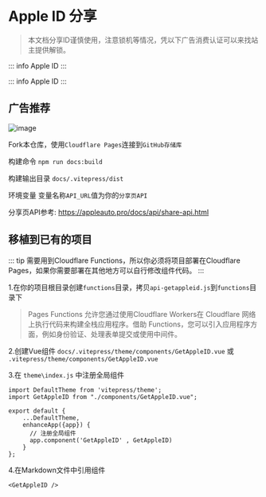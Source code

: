 # Apple ID 分享
> 本文档分享ID谨慎使用，注意锁机等情况，凭以下广告消费认证可以来找站主提供解锁。

::: info Apple ID
<GetAppleID />
:::

::: info Apple ID
<GetAppleID />
:::

## 广告推荐


![image](/20241109220614.png)

Fork本仓库，使用`Cloudflare Pages`连接到`GitHub存储库`

构建命令 `npm run docs:build`

构建输出目录 `docs/.vitepress/dist`

环境变量 变量名称`API_URL`值为你的`分享页API` 

分享页API参考: https://appleauto.pro/docs/api/share-api.html

## 移植到已有的项目

::: tip
需要用到Cloudflare Functions，所以你必须将项目部署在Cloudflare Pages，如果你需要部署在其他地方可以自行修改组件代码。
:::

1.在你的项目根目录创建`functions`目录，拷贝`api-getappleid.js`到`functions`目录下

> Pages Functions 允许您通过使用Cloudflare Workers在 Cloudflare 网络上执行代码来构建全栈应用程序。借助 Functions，您可以引入应用程序方面，例如身份验证、处理表单提交或使用中间件。


2.创建Vue组件 `docs/.vitepress/theme/components/GetAppleID.vue` 或 `.vitepress/theme/components/GetAppleID.vue`

3.在 `theme\index.js` 中注册全局组件

```js{2,6-9}
import DefaultTheme from 'vitepress/theme';
import GetAppleID from "./components/GetAppleID.vue";

export default {
    ...DefaultTheme,
    enhanceApp({app}) { 
      // 注册全局组件
      app.component('GetAppleID' , GetAppleID)
    }
};
```

4.在Markdown文件中引用组件

```
<GetAppleID />
```
